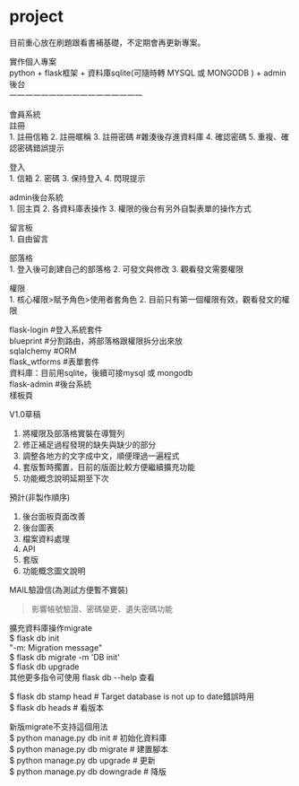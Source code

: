 # project
  
目前重心放在刷題跟看書補基礎，不定期會再更新專案。  
  
實作個人專案  
python + flask框架 + 資料庫sqlite(可隨時轉 MYSQL 或 MONGODB ) + admin後台  
一一一一一一一一一一一一一一一一一  

會員系統  
註冊  
    1. 註冊信箱 2. 註冊暱稱 3. 註冊密碼 #雜湊後存進資料庫 4. 確認密碼 5. 重複、確認密碼錯誤提示
  
登入  
    1. 信箱 2. 密碼 3. 保持登入 4. 閃現提示
  
admin後台系統  
    1. 回主頁 2. 各資料庫表操作 3. 權限的後台有另外自製表單的操作方式
  
留言板  
    1. 自由留言
  
部落格  
    1. 登入後可創建自己的部落格 2. 可發文與修改 3. 觀看發文需要權限
  
權限  
    1. 核心權限>賦予角色>使用者套角色 2. 目前只有第一個權限有效，觀看發文的權限
  
flask-login #登入系統套件  
blueprint #分割路由，將部落格跟權限拆分出來放  
sqlalchemy  #ORM  
flask_wtforms #表單套件  
資料庫：目前用sqlite，後續可接mysql 或 mongodb  
flask-admin #後台系統  
樣板頁  
  
V1.0草稿  

1. 將權限及部落格實裝在導覽列  
2. 修正補足過程發現的缺失與缺少的部分  
3. 調整各地方的文字成中文，順便理過一遍程式  
4. 套版暫時擱置，目前的版面比較方便繼續擴充功能  
5. 功能概念說明延期至下次  
  
預計(非製作順序)  

1. 後台面板頁面改善  
2. 後台圖表  
3. 檔案資料處理  
4. API  
5. 套版  
6. 功能概念圖文說明  
  
MAIL驗證信(為測試方便暫不實裝)  
>影響帳號驗證、密碼變更、遺失密碼功能  
  
擴充資料庫操作migrate  
$ flask db init  
"-m: Migration message"  
$ flask db migrate -m 'DB init'  
$ flask db upgrade  
其他更多指令可使用 flask db --help 查看  
  
$ flask db stamp head  # Target database is not up to date錯誤時用  
$ flask db heads  # 看版本  
  
新版migrate不支持這個用法  
$ python manage.py db init  #  初始化資料庫  
$ python manage.py db migrate  #  建置腳本  
$ python manage.py db upgrade  #  更新  
$ python manage.py db downgrade  #  降版
